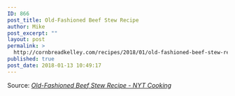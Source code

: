 ```yaml
---
ID: 866
post_title: Old-Fashioned Beef Stew Recipe
author: Mike
post_excerpt: ""
layout: post
permalink: >
  http://cornbreadkelley.com/recipes/2018/01/old-fashioned-beef-stew-recipe-nyt-cooking/
published: true
post_date: 2018-01-13 10:49:17
---
```

Source: <em><a href="https://archive.is/kCK7A">Old-Fashioned Beef Stew Recipe - NYT Cooking</a></em>